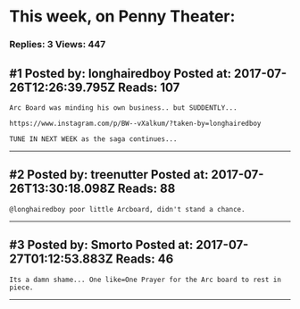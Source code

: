 # This week, on Penny Theater:

### Replies: 3 Views: 447

## \#1 Posted by: longhairedboy Posted at: 2017-07-26T12:26:39.795Z Reads: 107

```
Arc Board was minding his own business.. but SUDDENTLY...

https://www.instagram.com/p/BW--vXalkum/?taken-by=longhairedboy

TUNE IN NEXT WEEK as the saga continues...
```

---
## \#2 Posted by: treenutter Posted at: 2017-07-26T13:30:18.098Z Reads: 88

```
@longhairedboy poor little Arcboard, didn't stand a chance.
```

---
## \#3 Posted by: Smorto Posted at: 2017-07-27T01:12:53.883Z Reads: 46

```
Its a damn shame... One like=One Prayer for the Arc board to rest in piece.
```

---

